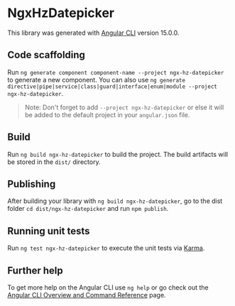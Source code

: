 # NgxHzDatepicker

This library was generated with [Angular CLI](https://github.com/angular/angular-cli) version 15.0.0.

## Code scaffolding

Run `ng generate component component-name --project ngx-hz-datepicker` to generate a new component. You can also use `ng generate directive|pipe|service|class|guard|interface|enum|module --project ngx-hz-datepicker`.
> Note: Don't forget to add `--project ngx-hz-datepicker` or else it will be added to the default project in your `angular.json` file. 

## Build

Run `ng build ngx-hz-datepicker` to build the project. The build artifacts will be stored in the `dist/` directory.

## Publishing

After building your library with `ng build ngx-hz-datepicker`, go to the dist folder `cd dist/ngx-hz-datepicker` and run `npm publish`.

## Running unit tests

Run `ng test ngx-hz-datepicker` to execute the unit tests via [Karma](https://karma-runner.github.io).

## Further help

To get more help on the Angular CLI use `ng help` or go check out the [Angular CLI Overview and Command Reference](https://angular.io/cli) page.
